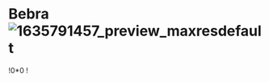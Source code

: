# Bebra ![1635791457_preview_maxresdefault](https://user-images.githubusercontent.com/114165231/191770858-d2bc3571-bb68-4723-bcc0-4021ed90509a.jpg)
!0*0
!
